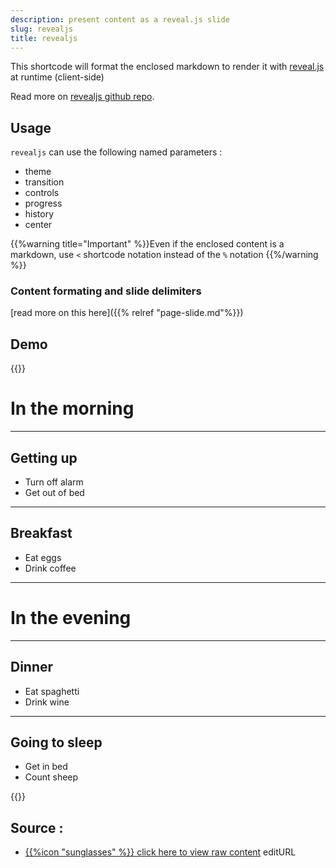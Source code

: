 ```yaml
---
description: present content as a reveal.js slide
slug: revealjs
title: revealjs
---
```


This shortcode will format the enclosed markdown to render it with [reveal.js](http://lab.hakim.se/reveal-js/) at runtime (client-side)

Read more on [revealjs github repo](https://github.com/hakimel/reveal.js/#markdown).

## Usage

`revealjs` can use the following named parameters :

* theme
* transition
* controls
* progress
* history
* center


{{%warning title="Important" %}}Even if the enclosed content is a markdown, use `<` shortcode notation instead of the `%` notation {{%/warning %}}

### Content formating and slide delimiters

[read more on this here]({{% relref "page-slide.md"%}})

## Demo

{{<revealjs theme="moon" progress="true" controls="true">}}

# In the morning

___


## Getting up

- Turn off alarm
- Get out of bed

___

## Breakfast

- Eat eggs
- Drink coffee

---

# In the evening

___

## Dinner

- Eat spaghetti
- Drink wine

___

## Going to sleep

- Get in bed
- Count sheep

{{</revealjs>}}

## Source :

* [{{%icon "sunglasses" %}} click here to view raw content](https://raw.githubusercontent.com/vjeantet/hugo-theme-docdock/master/exampleSite/content/shortcodes/revealjs.md)
editURL

